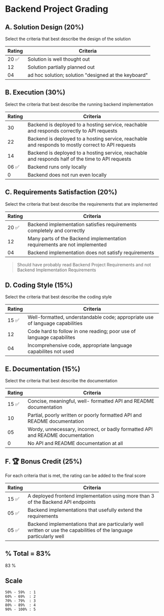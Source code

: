 # Backend Project Grading

## A. Solution Design (20%)

Select the criteria that best describe the design of the solution

| Rating | Criteria                                             |
|--------|------------------------------------------------------|
| 20 ✅   | Solution is well thought out                         |
| 12     | Solution partially planned out                       |
| 04     | ad hoc solution; solution "designed at the keyboard" |

## B. Execution (30%)

Select the criteria that best describe the running backend implementation

| Rating | Criteria                                                                                           |
|--------|----------------------------------------------------------------------------------------------------|
| 30     | Backend is deployed to a hosting service, reachable and responds correctly to API requests         |
| 22     | Backend is deployed to a hosting service, reachable and responds to mostly correct to API requests |
| 14     | Backend is deployed to a hosting service, reachable and responds half of the time to API requests  |
| 06 ✅   | Backend runs only locally                                                                          |
| 0      | Backend does not run even locally                                                                  |

## C. Requirements Satisfaction (20%)

Select the criteria that best describe the requirements that are implemented

| Rating | Criteria                                                                  |
|--------|---------------------------------------------------------------------------|
| 20 ✅   | Backend implementation satisfies requirements completely and correctly    |
| 12     | Many parts of the Backend implementation requirements are not implemented |
| 04     | Backend implementation does not satisfy requirements                      |

> Should have probably read Backend Project Requirements and not Backend Implementation Requirements

## D. Coding Style (15%)

Select the criteria that best describe the coding style

| Rating | Criteria                                                                      |
|--------|-------------------------------------------------------------------------------|
| 15 ✅   | Well-formatted, understandable code; appropriate use of language capabilities |
| 12     | Code hard to follow in one reading; poor use of language capabilites          |
| 04     | Incomprehensive code, appropriate language capabilites not used               |

## E. Documentation (15%)

Select the criteria that best describe the documentation

| Rating | Criteria                                                                       |
|--------|--------------------------------------------------------------------------------|
| 15 ✅   | Concise, meaningful, well- formatted API and README documentation              |
| 10     | Partial, poorly written or poorly formatted API and README documentation       |
| 05     | Wordy, unnecessary, incorrect, or badly formatted API and README documentation |
| 0      | No API and README documentation at all                                         |

## F. 🏆 Bonus Credit (25%)

For each criteria that is met, the rating can be added to the final score

| Rating | Criteria                                                                                                             |
|--------|----------------------------------------------------------------------------------------------------------------------|
| 15 ✅   | A deployed frontend implementation using more than 3 of the Backend API endpoints                                    |
| 05 ✅   | Backend implementations that usefully extend the requirements                                                        |
| 05 ✅   | Backend implementations that are particularly well written or use the capabilities of the language particularly well |

## % Total = 83%

83 %

## Scale

    50% - 59%  : 1
    60% - 69%  : 2 
    70% - 79%  : 3
    80% - 89%  : 4
    90% - 100% : 5
